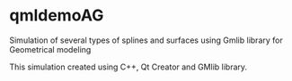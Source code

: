 # qmldemoAG
Simulation of several types of splines and surfaces using Gmlib library for Geometrical modeling

This simulation created using C++, Qt Creator and GMlib library.
